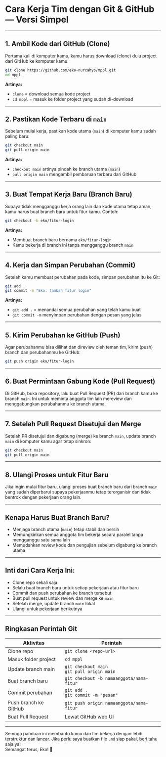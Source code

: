 
# Cara Kerja Tim dengan Git & GitHub — Versi Simpel

---

## 1. Ambil Kode dari GitHub (Clone)

Pertama kali di komputer kamu, kamu harus download (clone) dulu project dari GitHub ke komputer kamu:

```bash
git clone https://github.com/eko-nurcahyo/mppl.git
cd mppl
```

**Artinya:**  
- `clone` = download semua kode project  
- `cd mppl` = masuk ke folder project yang sudah di-download

---

## 2. Pastikan Kode Terbaru di `main`

Sebelum mulai kerja, pastikan kode utama (`main`) di komputer kamu sudah paling baru:

```bash
git checkout main
git pull origin main
```

**Artinya:**  
- `checkout main` artinya pindah ke branch utama (`main`)  
- `pull origin main` mengambil pembaruan terbaru dari GitHub

---

## 3. Buat Tempat Kerja Baru (Branch Baru)

Supaya tidak mengganggu kerja orang lain dan kode utama tetap aman, kamu harus buat branch baru untuk fitur kamu. Contoh:

```bash
git checkout -b eko/fitur-login
```

**Artinya:**  
- Membuat branch baru bernama `eko/fitur-login`  
- Kamu bekerja di branch ini tanpa mengganggu branch `main`

---

## 4. Kerja dan Simpan Perubahan (Commit)

Setelah kamu membuat perubahan pada kode, simpan perubahan itu ke Git:

```bash
git add .
git commit -m "Eko: tambah fitur login"
```

**Artinya:**  
- `git add .` = menandai semua perubahan yang telah kamu buat  
- `git commit -m` menyimpan perubahan dengan pesan yang jelas

---

## 5. Kirim Perubahan ke GitHub (Push)

Agar perubahanmu bisa dilihat dan direview oleh teman tim, kirim (push) branch dan perubahanmu ke GitHub:

```bash
git push origin eko/fitur-login
```

---

## 6. Buat Permintaan Gabung Kode (Pull Request)

Di GitHub, buka repository, lalu buat Pull Request (PR) dari branch kamu ke branch `main`. Ini untuk meminta anggota tim lain mereview dan menggabungkan perubahanmu ke branch utama.

---

## 7. Setelah Pull Request Disetujui dan Merge

Setelah PR disetujui dan digabung (merge) ke branch `main`, update branch `main` di komputer kamu agar tetap sinkron:

```bash
git checkout main
git pull origin main
```

---

## 8. Ulangi Proses untuk Fitur Baru

Jika ingin mulai fitur baru, ulangi proses buat branch baru dari branch `main` yang sudah diperbarui supaya pekerjaanmu tetap terorganisir dan tidak bentrok dengan pekerjaan orang lain.

---

## Kenapa Harus Buat Branch Baru?

- Menjaga branch utama (`main`) tetap stabil dan bersih  
- Memungkinkan semua anggota tim bekerja secara paralel tanpa mengganggu satu sama lain  
- Memudahkan review kode dan pengujian sebelum digabung ke branch utama

---

## Inti dari Cara Kerja Ini:

- Clone repo sekali saja  
- Selalu buat branch baru untuk setiap pekerjaan atau fitur baru  
- Commit dan push perubahan ke branch tersebut  
- Buat pull request untuk review dan merge ke `main`  
- Setelah merge, update branch `main` lokal  
- Ulangi untuk pekerjaan berikutnya

---

## Ringkasan Perintah Git

| Aktivitas               | Perintah                                   |
|------------------------|--------------------------------------------|
| Clone repo             | `git clone <repo-url>`                      |
| Masuk folder project   | `cd mppl`                                  |
| Update branch main     | `git checkout main` <br> `git pull origin main` |
| Buat branch baru       | `git checkout -b namaanggota/nama-fitur`  |
| Commit perubahan       | `git add .` <br> `git commit -m "pesan"`  |
| Push branch ke GitHub  | `git push origin namaanggota/nama-fitur`  |
| Buat Pull Request      | Lewat GitHub web UI                        |

---

Semoga panduan ini membantu kamu dan tim bekerja dengan lebih terstruktur dan lancar. Jika perlu saya buatkan file `.md` siap pakai, beri tahu saja ya!  
Semangat terus, Eko! 🚀
